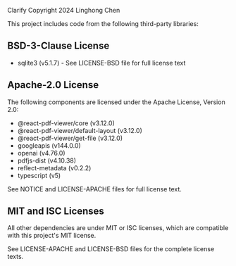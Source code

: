 Clarify
Copyright 2024 Linghong Chen

This project includes code from the following third-party libraries:

## BSD-3-Clause License
- sqlite3 (v5.1.7) - See LICENSE-BSD file for full license text

## Apache-2.0 License
The following components are licensed under the Apache License, Version 2.0:
- @react-pdf-viewer/core (v3.12.0)
- @react-pdf-viewer/default-layout (v3.12.0)
- @react-pdf-viewer/get-file (v3.12.0)
- googleapis (v144.0.0)
- openai (v4.76.0)
- pdfjs-dist (v4.10.38)
- reflect-metadata (v0.2.2)
- typescript (v5)

See NOTICE and LICENSE-APACHE files for full license text.

## MIT and ISC Licenses
All other dependencies are under MIT or ISC licenses, which are compatible with this project's MIT license.

See LICENSE-APACHE and LICENSE-BSD files for the complete license texts.
